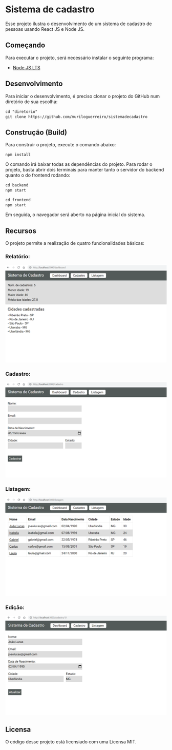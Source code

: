 # Sistema de cadastro

Esse projeto ilustra o desenvolvimento de um sistema de cadastro de pessoas usando React JS e Node JS.

## Começando

Para executar o projeto, será necessário instalar o seguinte programa:

- [Node JS LTS](https://nodejs.org/dist/v14.15.4/node-v14.15.4-x64.msi)

## Desenvolvimento

Para iniciar o desenvolvimento, é preciso clonar o projeto do GitHub num diretório de sua escolha:

```shell
cd "diretorio"
git clone https://github.com/muriloguerreiro/sistemadecadastro
```

## Construção (Build)

Para construir o projeto, execute o comando abaixo:

```shell
npm install
```

O comando irá baixar todas as dependências do projeto.
Para rodar o projeto, basta abrir dois terminais para manter tanto o servidor do backend quanto o do frontend rodando:

```shell
cd backend
npm start
```
```shell
cd frontend
npm start
```
Em seguida, o navegador será aberto na página inicial do sistema.

## Recursos

O projeto permite a realização de quatro funcionalidades básicas:

### Relatório:
![Página de Relátorio](/assets/dashboard_page.png "Página de Relatório")

### Cadastro:
![Página de Cadastro](/assets/register_page.png "Página de Cadastro")

### Listagem:
![Página de Listagem](/assets/listing_page.png "Página de Listagem")

### Edição:
![Página de Edição](/assets/update_page.png "Página de Edição")

## Licensa

O código desse projeto está licensiado com uma Licensa MIT.
